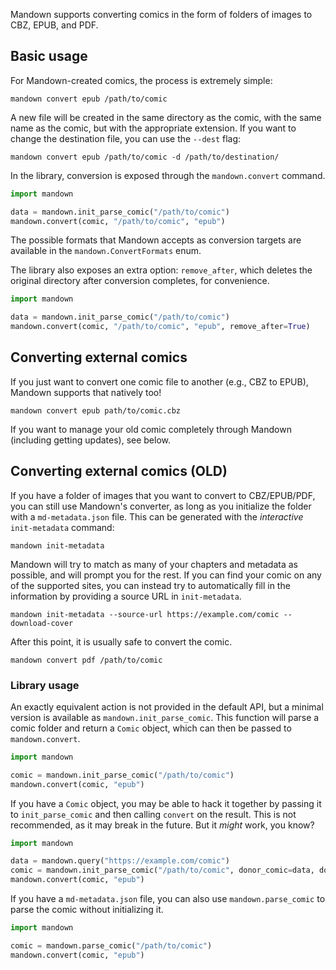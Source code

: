 Mandown supports converting comics in the form of folders of images to CBZ, EPUB, and PDF.

## Basic usage

For Mandown-created comics, the process is extremely simple:

```
mandown convert epub /path/to/comic
```

A new file will be created in the same directory as the comic, with the same name as the comic, but with the appropriate extension. If you want to change the destination file, you can use the `--dest` flag:

```
mandown convert epub /path/to/comic -d /path/to/destination/
```

In the library, conversion is exposed through the `mandown.convert` command.

```python
import mandown

data = mandown.init_parse_comic("/path/to/comic")
mandown.convert(comic, "/path/to/comic", "epub")
```

The possible formats that Mandown accepts as conversion targets are available in the `mandown.ConvertFormats` enum.

The library also exposes an extra option: `remove_after`, which deletes the original directory after conversion completes, for convenience.

```python
import mandown

data = mandown.init_parse_comic("/path/to/comic")
mandown.convert(comic, "/path/to/comic", "epub", remove_after=True)
```

## Converting external comics

If you just want to convert one comic file to another (e.g., CBZ to EPUB), Mandown supports that natively too!

```
mandown convert epub path/to/comic.cbz
```

If you want to manage your old comic completely through Mandown (including getting updates), see below.

## Converting external comics (OLD)

If you have a folder of images that you want to convert to CBZ/EPUB/PDF, you can still use Mandown's converter, as long as you initialize the folder with a `md-metadata.json` file. This can be generated with the *interactive* `init-metadata` command:

```
mandown init-metadata
```

Mandown will try to match as many of your chapters and metadata as possible, and will prompt you for the rest. If you can find your comic on any of the supported sites, you can instead try to automatically fill in the information by providing a source URL in `init-metadata`.

```
mandown init-metadata --source-url https://example.com/comic --download-cover
```

After this point, it is usually safe to convert the comic.

```
mandown convert pdf /path/to/comic
```

### Library usage

An exactly equivalent action is not provided in the default API, but a minimal version is available as `mandown.init_parse_comic`. This function will parse a comic folder and return a `Comic` object, which can then be passed to `mandown.convert`.

```python
import mandown

comic = mandown.init_parse_comic("/path/to/comic")
mandown.convert(comic, "epub")
```

If you have a `Comic` object, you may be able to hack it together by passing it to `init_parse_comic` and then calling `convert` on the result. This is not recommended, as it may break in the future. But it *might* work, you know?

```python
import mandown

data = mandown.query("https://example.com/comic")
comic = mandown.init_parse_comic("/path/to/comic", donor_comic=data, download_cover=True)
mandown.convert(comic, "epub")
```

If you have a `md-metadata.json` file, you can also use `mandown.parse_comic` to parse the comic without initializing it.

```python
import mandown

comic = mandown.parse_comic("/path/to/comic")
mandown.convert(comic, "epub")
```
